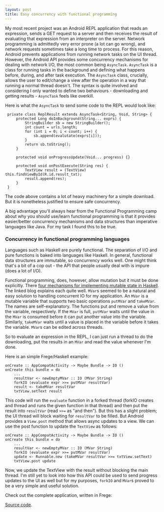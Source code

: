 ```yaml
---
layout: post
title: Easy concurrency with functional programming
---
```


My most recent project was an Android REPL application that reads an expression, sends a GET request to a server and then receives the result of evaluating that expression from an interpreter on the server. Network programming is admittedly very error prone (a lot can go wrong), and network requests sometimes take a long time to process. For this reason, Android prevents applications from running network tasks on the UI thread. However, the Android API provides some concurrency mechanisms for dealing with network I/O, the most common being `AsyncTask`. `AsyncTask` is a class for running tasks in the background and defining what happens before, during, and after task execution. The `AsyncTask` class, crucially, allows the user to edit/change a view after the operation in a way that running a normal thread doesn't. The syntax is quite involved and considering I only wanted to define two behaviours - downloading and getting results - `AsyncTask` feels like overkill.

Here is what the `AsyncTask` to send some code to the REPL would look like:

```
 private class ReplResult extends AsyncTask<String, Void, String> {
     protected Long doInBackground(String... exprs) {
         StringBuilder sb = new StringBuilder();
         int count = urls.length;
         for (int i = 0; i < count; i++) {
             sb.append(evalutate(exprs[i]));
         }
         return sb.toString();
     }

     protected void onProgressUpdate(Void... progress) {}

     protected void onPostExecute(String res) {
         TextView result = (TextView) this.findViewById(R.id.result_txt);
         result.append(res);
     }
 }
```

The code above contains a lot of heavy machinery for a simple download. But it is nonetheless justified to ensure safe concurrency.

A big advantage you'll always hear from the Functional Programming camp about why you should use/learn functional programming is that it provides easier/better concurrency mechanisms and data structures than imperative languages like Java. For my task I found this to be true.

### Concurrency in functional programming languages

Languages such as Haskell are purely functional. The separation of I/O and pure functions is baked into languages like Haskell. In general, functional data structures are immutable, so concurrency works well. One might think that's a bit of a cop out - the API that people usually deal with is impure (does a lot of I/O).

Functional programming, does, however, allow mutation but it must be done explicitly. There [four mechanisms for implementing mutable state in Haskell](http://blog.jakubarnold.cz/2014/07/20/mutable-state-in-haskell.html). The linked blog explains each quite well. `MVar`s seemed to be a natural and easy solution to handling concurrent IO for my application. An `MVar` is a mutable variable that supports two basic operations `putMVar` and `takeMVar`. The names are self-explanatory. The functions put and remove a value from the variable, respectively. If the `MVar` is full, `putMVar` waits until the value in the `MVar` is consumed before it can put another value into the variable. Similarly, `takeMVar` waits until a value is placed in the variable before it takes the variable. `MVar`s can be edited across threads.

So to evaluate an expression in the REPL, I can just run a thread to do the downloading, put the results in an `MVar` and read the value whenever I'm done.

Here is an simple Frege/Haskell example:

```
onCreate :: AppCompatActivity -> Maybe Bundle -> IO ()
onCreate this bundle = do
    ...
    resultVar <- newEmptyMVar :: IO (MVar String)
    forkIO (evaluate expr >>= putMVar resultVar)
    result <- takeMVar resultVar
    txtView.setText result
```

This code will run the `evaluate` function in a forked thread (forkIO creates and thread and runs the given function in that thread) and then put the result into `resultVar` (read `>>=` as "and then"). But this has a slight problem; the UI thread will block waiting for `resultVar` to be filled. But Android provides a `View.post` method that allows async updates to a view. We can use the post function to update the `TextView` as follows:

```
onCreate :: AppCompatActivity -> Maybe Bundle -> IO ()
onCreate this bundle = do
    ...
    resultVar <- newEmptyMVar :: IO (MVar String)
    forkIO (evaluate expr >>= putMVar resultVar)
    update <- Runnable.new (takeMVar resultVar >>= txtView.setText)
    txtView.post update
```

Now, we update the TextView with the result without blocking the main thread. I'm still yet to look into how this API could be used to send progress updates to the UI as well but for my purposes, `forkIO` and `MVar`s proved to be a very simple and useful solution.

Check out the complete application, written in Frege:

[Source code](https://github.com/mchav/try-frege-android).
